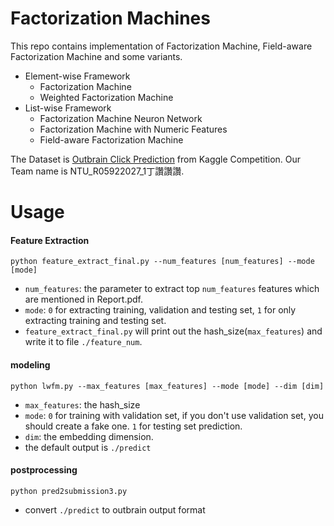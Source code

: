 # Factorization Machines


This repo contains implementation of Factorization Machine, Field-aware Factorization Machine and some variants.

  - Element-wise Framework
    - Factorization Machine
    - Weighted Factorization Machine
  - List-wise Framework  
    - Factorization Machine Neuron Network
    - Factorization Machine with Numeric Features
    - Field-aware Factorization Machine

The Dataset is [Outbrain Click Prediction][outbrain] from Kaggle Competition.
Our Team name is NTU_R05922027_1丁讚讚讚.
# Usage
#### Feature Extraction
```
python feature_extract_final.py --num_features [num_features] --mode [mode]
```
- `num_features`: the parameter to extract top `num_features` features which are mentioned in Report.pdf.
- `mode`: `0` for extracting training, validation and testing set, `1` for only extracting training and testing set.
- `feature_extract_final.py` will print out the hash_size(`max_features`) and write it to file `./feature_num`. 

#### modeling
```
python lwfm.py --max_features [max_features] --mode [mode] --dim [dim]
```
- `max_features`: the hash_size
- `mode`: `0` for training with validation set, if you don't use validation set, you should create a fake one. `1` for testing set prediction.
- `dim`: the embedding dimension.
- the default output is `./predict`

#### postprocessing
```
python pred2submission3.py
```
- convert `./predict` to outbrain output format


[outbrain]: <https://www.kaggle.com/c/outbrain-click-prediction>





